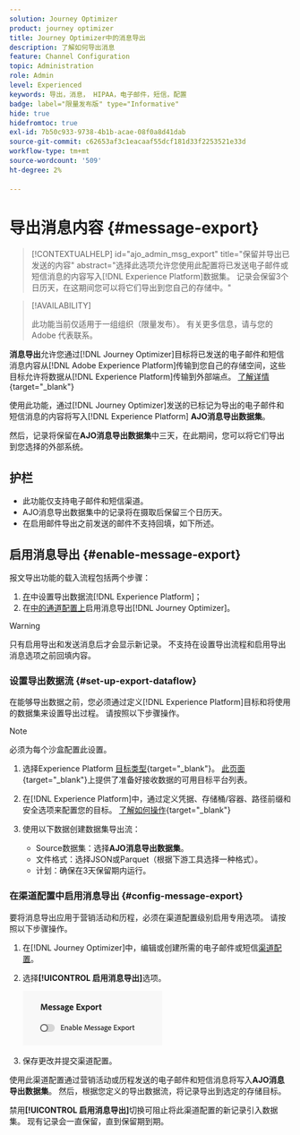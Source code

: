 ```yaml
---
solution: Journey Optimizer
product: journey optimizer
title: Journey Optimizer中的消息导出
description: 了解如何导出消息
feature: Channel Configuration
topic: Administration
role: Admin
level: Experienced
keywords: 导出，消息， HIPAA，电子邮件，短信，配置
badge: label="限量发布版" type="Informative"
hide: true
hidefromtoc: true
exl-id: 7b50c933-9738-4b1b-acae-08f0a8d41dab
source-git-commit: c62653af3c1eacaaf55dcf181d33f2253521e33d
workflow-type: tm+mt
source-wordcount: '509'
ht-degree: 2%

---
```


# 导出消息内容 {#message-export}

>[!CONTEXTUALHELP]
>id="ajo_admin_msg_export"
>title="保留并导出已发送的内容"
>abstract="选择此选项允许您使用此配置将已发送电子邮件或短信消息的内容写入[!DNL Experience Platform]数据集。 记录会保留3个日历天，在这期间您可以将它们导出到您自己的存储中。"

>[!AVAILABILITY]
>
>此功能当前仅适用于一组组织（限量发布）。 有关更多信息，请与您的 Adobe 代表联系。

**消息导出**&#x200B;允许您通过[!DNL Journey Optimizer]目标将已发送的电子邮件和短信消息内容从[!DNL Adobe Experience Platform]传输到您自己的存储空间，这些目标允许将数据从[!DNL Experience Platform]传输到外部端点。 [了解详情](https://experienceleague.adobe.com/zh-hans/docs/experience-platform/destinations/home){target="_blank"}

使用此功能，通过[!DNL Journey Optimizer]发送的已标记为导出的电子邮件和短信消息的内容将写入[!DNL Experience Platform] **AJO消息导出数据集**。

然后，记录将保留在&#x200B;**AJO消息导出数据集**&#x200B;中三天，在此期间，您可以将它们导出到您选择的外部系统。
<!--
## Terminology

* **[!DNL Experience Platform] destinations** - Framework to deliver data out of Experience Platform into external endpoints. [Learn more](https://experienceleague.adobe.com/zh-hans/docs/experience-platform/destinations/home){target="_blank"}
* **AJO Message Export Dataset** - An [!DNL Experience Platform] dataset which stores the message content of email and SMS messages sent via [!DNL Journey Optimizer] which have been marked for export.
* **Retention**: Records in the AJO Message Export Dataset are retained for 3 calendar days from ingestion.-->

## 护栏

* 此功能仅支持电子邮件和短信渠道。
* AJO消息导出数据集中的记录将在摄取后保留三个日历天。
* 在启用邮件导出之前发送的邮件不支持回填，如下所述。

## 启用消息导出 {#enable-message-export}

报文导出功能的载入流程包括两个步骤：

1. [在](#set-up-export-dataflow)中设置导出数据流[!DNL Experience Platform]；
1. 在[中的通道配置上](#config-message-export)启用消息导出[!DNL Journey Optimizer]。

>[!WARNING]
>
>只有启用导出和发送消息后才会显示新记录。 不支持在设置导出流程和启用导出消息选项之前回填内容。

### 设置导出数据流 {#set-up-export-dataflow}

在能够导出数据之前，您必须通过定义[!DNL Experience Platform]目标和将使用的数据集来设置导出过程。 请按照以下步骤操作。

>[!NOTE]
>
>必须为每个沙盒配置此设置。

1. 选择Experience Platform [目标类型](https://experienceleague.adobe.com/zh-hans/docs/experience-platform/destinations/destination-types){target="_blank"}。 [此页面](https://experienceleague.adobe.com/zh-hans/docs/experience-platform/destinations/catalog/overview){target="_blank"}上提供了准备好接收数据的可用目标平台列表。

1. 在[!DNL Experience Platform]中，通过定义凭据、存储桶/容器、路径前缀和安全选项来配置您的目标。 [了解如何操作](https://experienceleague.adobe.com/zh-hans/docs/experience-platform/destinations/ui/activate/export-datasets){target="_blank"}

1. 使用以下数据创建数据集导出流：

   * Source数据集：选择&#x200B;**AJO消息导出数据集**。
   * 文件格式：选择JSON或Parquet（根据下游工具选择一种格式）。
   * 计划：确保在3天保留期内运行。

### 在渠道配置中启用消息导出 {#config-message-export}

要将消息导出应用于营销活动和历程，必须在渠道配置级别启用专用选项。 请按照以下步骤操作。

1. 在[!DNL Journey Optimizer]中，编辑或创建所需的电子邮件或短信[渠道配置](channel-surfaces.md#create-channel-surface)。

1. 选择&#x200B;**[!UICONTROL 启用消息导出]**&#x200B;选项。

   ![](assets/config-message-export.png)

1. 保存更改并提交渠道配置。

使用此渠道配置通过营销活动或历程发送的电子邮件和短信消息将写入&#x200B;**AJO消息导出数据集**。 然后，根据您定义的导出数据流，将记录导出到选定的存储目标。

禁用&#x200B;**[!UICONTROL 启用消息导出]**&#x200B;切换可阻止将此渠道配置的新记录引入数据集。 现有记录会一直保留，直到保留期到期。
